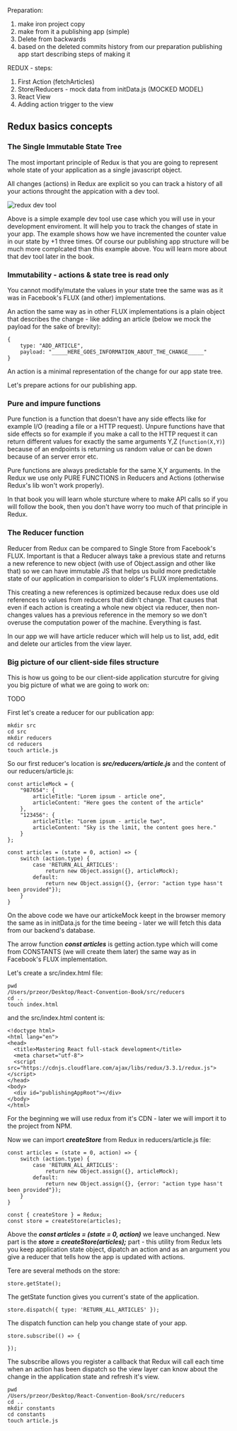Preparation:
1) make iron project copy
2) make from it a publishing app (simple)
3) Delete from backwards 
4) based on the deleted commits history from our preparation publishing app start describing steps of making it

REDUX - steps:
1) First Action (fetchArticles)
2) Store/Reducers - mock data from initData.js (MOCKED MODEL)
3) React View
4) Adding action trigger to the view


## Redux basics concepts

### The Single Immutable State Tree
The most important principle of Redux is that you are going to represent whole 
state of your application as a single javascript object. 

All changes (actions) in Redux are explicit so you can track a history of all your actions throught the appication with a dev tool.

![redux dev tool](http://test.przeorski.pl/book/007_example_redux_state_changes.png)

Above is a simple example dev tool use case which you will use in your development enviroment. It will help you to track the changes of state in your app. The example shows how we have incremented the counter value in our state by +1 three times. Of course our publishing app structure will be much more complcated than this example above. You will learn more about that dev tool later in the book.


### Immutability - actions & state tree is read only
You cannot modify/mutate the values in your state tree the same was as it was in Facebook's FLUX (and other) implementations. 

An action the same way as in other FLUX implementations is a plain object that describes the change - like adding an article (below we mock the payload for the sake of brevity):

```
{
	type: "ADD_ARTICLE",
	payload: "_____HERE_GOES_INFORMATION_ABOUT_THE_CHANGE_____"
}
```
An action is a minimal representation of the change for our app state tree. 

Let's prepare actions for our publishing app.


### Pure and impure functions
Pure function is a function that doesn't have any side effects like for example
I/O (reading a file or a HTTP request). Unpure functions have that side effects so for example if you make a call to the HTTP request it can return different values for exactly the same arguments Y,Z (`function(X,Y)`) because of an endpoints is returning us random value or can be down because of an server error etc. 

Pure functions are always predictable for the same X,Y arguments. In the Redux we use only PURE FUNCTIONS in Reducers and Actions (otherwise Redux's lib won't work properly).

In that book you will learn whole sturcture where to make API calls so if you will follow the book, then you don't have worry too much of that principle in Redux.

### The Reducer function
Reducer from Redux can be compared to Single Store from Facebook's FLUX. Important is that a Reducer always take a previous state and returns a new reference to new object (with use of Object.assign and other like that) so we can have immutable JS that helps us build more predictable state of our application in comparision to older's FLUX implementations.

This creating a new references is optimized because redux does use old references to values from reducers that didn't change. That causes that even if each action is creating a whole new object via reducer, then non-changes values has a previous reference in the memory so we don't overuse the computation power of the machine. Everything is fast.

In our app we will have article reducer which will help us to list, add, edit and delete our articles from the view layer.


### Big picture of our client-side files structure
This is how us going to be our client-side application sturcutre for giving you big picture of what we are going to work on:

TODO



First let's create a reducer for our publication app:

```
mkdir src
cd src
mkdir reducers
cd reducers
touch article.js
```

So our first reducer's location is ***src/reducers/article.js*** and the content of our reducers/article.js:
```
const articleMock = {
	"987654": {
		articleTitle: "Lorem ipsum - article one",
		articleContent: "Here goes the content of the article"
	},
	"123456": {
		articleTitle: "Lorem ipsum - article two",
		articleContent: "Sky is the limit, the content goes here."
	}
};

const articles = (state = 0, action) => {
	switch (action.type) {
		case 'RETURN_ALL_ARTICLES':
			return new Object.assign({}, articleMock);
		default:
			return new Object.assign({}, {error: "action type hasn't been provided"});
	}
}
```
On the above code we have our artickeMock keept in the browser memory the same as in initData.js for the time beeing - later we will fetch this data from our backend's database. 

The arrow function ***const articles*** is getting action.type which will come from CONSTANTS (we will create them later) the same way as in Facebook's FLUX implementation. 



Let's create a src/index.html file:

```
pwd
/Users/przeor/Desktop/React-Convention-Book/src/reducers
cd ..
touch index.html
```

and the src/index.html content is:
```
<!doctype html>
<html lang="en">
<head>
  <title>Mastering React full-stack development</title>
  <meta charset="utf-8">
  <script src="https://cdnjs.cloudflare.com/ajax/libs/redux/3.3.1/redux.js"></script>
</head>
<body>
  <div id="publishingAppRoot"></div>
</body>
</html>
```
For the beginning we will use redux from it's CDN - later we will import it to the project from NPM.

Now we can import ***createStore*** from Redux in reducers/article.js file:

```
const articles = (state = 0, action) => {
	switch (action.type) {
		case 'RETURN_ALL_ARTICLES':
			return new Object.assign({}, articleMock);
		default:
			return new Object.assign({}, {error: "action type hasn't been provided"});
	}
}

const { createStore } = Redux;
const store = createStore(articles);

```

Above the ***const articles = (state = 0, action)*** we leave unchanged. New part is the ***store = createStore(articles);*** part - this utility from Redux lets you keep application state object, dipatch an action and as an argument you give a reducer that tells how the app is updated with actions. 

Tere are several methods on the store:
```
store.getState();
```
The getState function gives you current's state of the application.
```
store.dispatch({ type: 'RETURN_ALL_ARTICLES' });
```
The dispatch function can help you change state of your app.

```
store.subscribe(() => {
	
});
```
The subscribe allows you register a callback that Redux will call each time when an action has been dispatch so the view layer can know about the change in the application state and refresh it's view. 














```
pwd
/Users/przeor/Desktop/React-Convention-Book/src/reducers
cd ..
mkdir constants
cd constants
touch article.js
```








